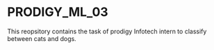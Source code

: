 # PRODIGY_ML_03
This reopsitory contains the task of prodigy Infotech intern to classify between cats and dogs.

